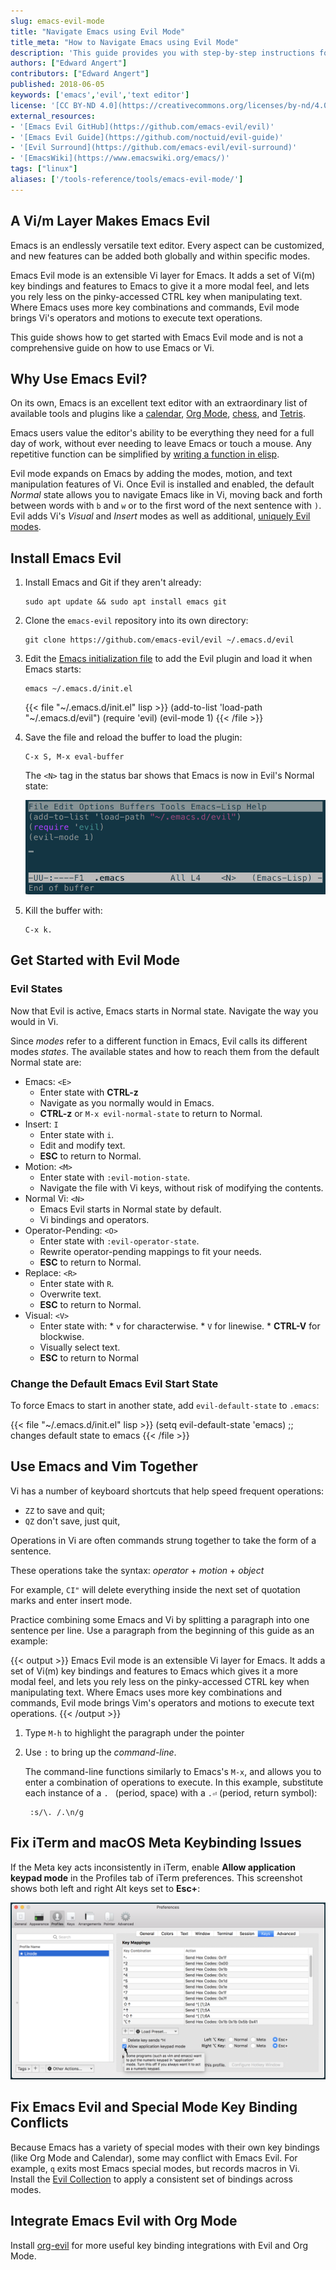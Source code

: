 ```yaml
---
slug: emacs-evil-mode
title: "Navigate Emacs using Evil Mode"
title_meta: "How to Navigate Emacs using Evil Mode"
description: 'This guide provides you with step-by-step instructions for navigating Emacs, a very popular and endlessly versatile text editor, using it''s infamous Evil Mode.'
authors: ["Edward Angert"]
contributors: ["Edward Angert"]
published: 2018-06-05
keywords: ['emacs','evil','text editor']
license: '[CC BY-ND 4.0](https://creativecommons.org/licenses/by-nd/4.0)'
external_resources:
- '[Emacs Evil GitHub](https://github.com/emacs-evil/evil)'
- '[Emacs Evil Guide](https://github.com/noctuid/evil-guide)'
- '[Evil Surround](https://github.com/emacs-evil/evil-surround)'
- '[EmacsWiki](https://www.emacswiki.org/emacs/)'
tags: ["linux"]
aliases: ['/tools-reference/tools/emacs-evil-mode/']
---
```


## A Vi/m Layer Makes Emacs Evil

Emacs is an endlessly versatile text editor. Every aspect can be customized, and new features can be added both globally and within specific modes.

Emacs Evil mode is an extensible Vi layer for Emacs. It adds a set of Vi(m) key bindings and features to Emacs to give it a more modal feel, and lets you rely less on the pinky-accessed CTRL key when manipulating text. Where Emacs uses more key combinations and commands, Evil mode brings Vi's operators and motions to execute text operations.

This guide shows how to get started with Emacs Evil mode and is not a comprehensive guide on how to use Emacs or Vi.

## Why Use Emacs Evil?

On its own, Emacs is an excellent text editor with an extraordinary list of available tools and plugins like a [calendar](https://www.emacswiki.org/emacs/CalendarMode), [Org Mode](https://orgmode.org/), [chess](https://www.emacswiki.org/emacs/ChessMode), and [Tetris](https://www.emacswiki.org/emacs/TetrisMode).

Emacs users value the editor's ability to be everything they need for a full day of work, without ever needing to leave Emacs or touch a mouse. Any repetitive function can be simplified by [writing a function in elisp](https://www.gnu.org/software/emacs/manual/html_node/elisp/Defining-Functions.html).

Evil mode expands on Emacs by adding the modes, motion, and text manipulation features of Vi. Once Evil is installed and enabled, the default *Normal* state allows you to navigate Emacs like in Vi, moving back and forth between words with `b` and `w` or to the first word of the next sentence with `)`. Evil adds Vi's *Visual* and *Insert* modes as well as additional, [uniquely Evil modes](#evil-states).

## Install Emacs Evil

1.  Install Emacs and Git if they aren't already:

        sudo apt update && sudo apt install emacs git

2.  Clone the `emacs-evil` repository into its own directory:

        git clone https://github.com/emacs-evil/evil ~/.emacs.d/evil

3.  Edit the [Emacs initialization file](https://www.gnu.org/software/emacs/manual/html_node/emacs/Init-File.html) to add the Evil plugin and load it when Emacs starts:

        emacs ~/.emacs.d/init.el

    {{< file "~/.emacs.d/init.el" lisp >}}
(add-to-list 'load-path "~/.emacs.d/evil")
(require 'evil)
(evil-mode 1)
{{< /file >}}

4.  Save the file and reload the buffer to load the plugin:

        C-x S, M-x eval-buffer

    The `<N>` tag in the status bar shows that Emacs is now in Evil's Normal state:

    ![Emacs Evil Started in Normal Mode](evil-mode-enabled.png "Emacs Evil Started in Normal Mode")

5.  Kill the buffer with:

        C-x k.

## Get Started with Evil Mode

### Evil States

Now that Evil is active, Emacs starts in Normal state. Navigate the way you would in Vi.

Since *modes* refer to a different function in Emacs, Evil calls its different modes *states*. The available states and how to reach them from the default Normal state are:

* Emacs: `<E>`
    * Enter state with **CTRL-z**
    * Navigate as you normally would in Emacs.
    * **CTRL-z** or `M-x evil-normal-state` to return to Normal.
* Insert: `I`
    * Enter state with `i`.
    * Edit and modify text.
    * **ESC** to return to Normal.
* Motion: `<M>`
    * Enter state with `:evil-motion-state`.
    * Navigate the file with Vi keys, without risk of modifying the contents.
* Normal Vi: `<N>`
    * Emacs Evil starts in Normal state by default.
    * Vi bindings and operators.
* Operator-Pending: `<O>`
    * Enter state with `:evil-operator-state`.
    * Rewrite operator-pending mappings to fit your needs.
    * **ESC** to return to Normal.
* Replace: `<R>`
    * Enter state with `R`.
    * Overwrite text.
    * **ESC** to return to Normal.
* Visual: `<V>`
    * Enter state with:
            * `v` for characterwise.
            * `V` for linewise.
            * **CTRL-V** for blockwise.
    * Visually select text.
    * **ESC** to return to Normal

### Change the Default Emacs Evil Start State

To force Emacs to start in another state, add `evil-default-state` to `.emacs`:

{{< file "~/.emacs.d/init.el" lisp >}}
(setq evil-default-state 'emacs) ;; changes default state to emacs
{{< /file >}}

## Use Emacs and Vim Together

Vi has a number of keyboard shortcuts that help speed frequent operations:

* `ZZ` to save and quit;
* `QZ` don't save, just quit,

Operations in Vi are often commands strung together to take the form of a sentence.

These operations take the syntax: *operator* + *motion* + *object*

For example, `CI"` will delete everything inside the next set of quotation marks and enter insert mode.

Practice combining some Emacs and Vi by splitting a paragraph into one sentence per line. Use a paragraph from the beginning of this guide as an example:

{{< output >}}
Emacs Evil mode is an extensible Vi layer for Emacs. It adds a set of Vi(m) key bindings and features to Emacs which gives it a more modal feel, and lets you rely less on the pinky-accessed CTRL key when manipulating text. Where Emacs uses more key combinations and commands, Evil mode brings Vim's operators and motions to execute text operations.
{{< /output >}}

1. Type `M-h` to highlight the paragraph under the pointer

1. Use `:` to bring up the *command-line*.

    The command-line functions similarly to Emacs's `M-x`, and allows you to enter a combination of operations to execute. In this example, substitute each instance of a `. ` (period, space) with a `.⏎` (period, return symbol):

        :s/\. /.\n/g

## Fix iTerm and macOS Meta Keybinding Issues

If the Meta key acts inconsistently in iTerm, enable **Allow application keypad mode** in the Profiles tab of iTerm preferences. This screenshot shows both left and right Alt keys set to **Esc+**:

![Both left and right Alt keys are set to Esc+](iterm-option-key-behavior.png "Both left and right Alt keys are set to Esc+")

## Fix Emacs Evil and Special Mode Key Binding Conflicts

Because Emacs has a variety of special modes with their own key bindings (like Org Mode and Calendar), some may conflict with Emacs Evil. For example, `q` exits most Emacs special modes, but records macros in Vi. Install the [Evil Collection](https://github.com/emacs-evil/evil-collection) to apply a consistent set of bindings across modes.

## Integrate Emacs Evil with Org Mode

Install [org-evil](https://github.com/GuiltyDolphin/org-evil) for more useful key binding integrations with Evil and Org Mode.
